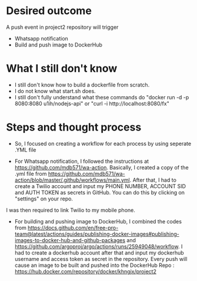 # Desired outcome
A push event in project2 repository will trigger
  * Whatsapp notification
  * Build and push image to DockerHub
  
# What I still don't know

* I still don't know how to build a dockerfile from scratch. 
* I do not know what start.sh does. 
* I still don't fully understand what these commands do "docker run -d -p 8080:8080 u1ih/nodejs-api" or "curl -i http://localhost:8080/fx"


# Steps and thought process
 
* So, I focused on creating a workflow for each process by using seperate .YML file
  
* For Whatsapp notification, I followed the instructions at https://github.com/mdb571/wa-action. Basically, I created a copy of the .yml file from https://github.com/mdb571/wa-action/blob/master/.github/workflows/main.yml. After that, I had to create a Twilio account and input my PHONE NUMBER, ACCOUNT SID and AUTH TOKEN as secrets in GitHub. You can do this by clicking on "settings" on  your repo. 

I was then required to link Twilio to my mobile phone.
 
* For building and pushing image to DockerHub, I combined the codes from https://docs.github.com/en/free-pro-team@latest/actions/guides/publishing-docker-images#publishing-images-to-docker-hub-and-github-packages and https://github.com/argoproj/argo/actions/runs/25949048/workflow. I had to create a dockerhub account after that and input my dockerhub username and access token as secret in the repository. Every push will cause an image to be built and pushed into the DockerHub Repo : https://hub.docker.com/repository/docker/khngjx/project2
  

